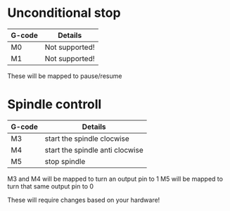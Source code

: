 # Unconditional stop

| G-code | Details |
| --------------|---------|
| M0 | Not supported! |
| M1 | Not supported! |

These will be mapped to pause/resume

# Spindle controll

| G-code | Details |
| --------------|---------|
| M3 | start the spindle clocwise |
| M4 | start the spindle anti clocwise |
| M5 | stop spindle |

M3 and M4 will be mapped to turn an output pin to 1
M5 will be mapped to turn that same output pin to 0

These will require changes based on your hardware!
